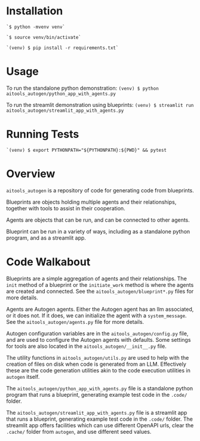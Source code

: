 # Installation

    `$ python -mvenv venv`

    `$ source venv/bin/activate`
    
    `(venv) $ pip install -r requirements.txt`

# Usage

To run the standalone python demonstration:
    `(venv) $ python aitools_autogen/python_app_with_agents.py`

To run the streamlit demonstration using blueprints:
    `(venv) $ streamlit run aitools_autogen/streamlit_app_with_agents.py` 

# Running Tests

    `(venv) $ export PYTHONPATH="${PYTHONPATH}:${PWD}" && pytest


# Overview

`aitools_autogen` is a repository of code for generating code from blueprints.

Blueprints are objects holding multiple agents and their relationships,
together with tools to assist in their cooperation.

Agents are objects that can be run, and can be connected to other agents.

Blueprint can be run in a variety of ways, including as a standalone python program,
and as a streamlit app.

# Code Walkabout

Blueprints are a simple aggregation of agents and their relationships.
The `init` method of a blueprint or the `initiate_work` 
method is where the agents are created and connected.
See the `aitools_autogen/blueprint*.py` files for more details.

Agents are Autogen agents.  Either the Autogen agent has an llm associated,
or it does not.  If it does, we can initialize the agent with a `system_message`.
See the `aitools_autogen/agents.py` file for more details.

Autogen configuration variables are in the `aitools_autogen/config.py` file,
and are used to configure the Autogen agents with defaults.  Some settings for 
tools are also located in the `aitools_autogen/__init__.py` file.

The utility functions in `aitools_autogen/utils.py` are used to help with
the creation of files on disk when code is generated from an LLM.
Effectively these are the code generation utilities akin to the code execution
utilities in `autogen` itself.

The `aitools_autogen/python_app_with_agents.py` file is a standalone python program
that runs a blueprint, generating example test code in the `.code/` folder.

The `aitools_autogen/streamlit_app_with_agents.py` file is a streamlit app that
runs a blueprint, generating example test code in the `.code/` folder.
The streamlit app offers facilities which can use different OpenAPI urls,
clear the `.cache/` folder from `autogen`, and use different seed values.

